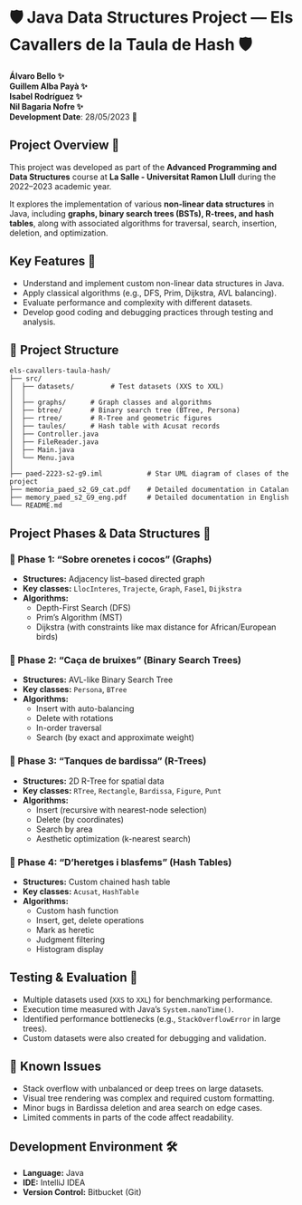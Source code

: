 # 🛡️ Java Data Structures Project — Els Cavallers de la Taula de Hash 🛡️
**Álvaro Bello ✨  
Guillem Alba Payà ✨  
Isabel Rodríguez ✨  
Nil Bagaria Nofre ✨  
Development Date**: 28/05/2023 📅

## Project Overview 🚀
This project was developed as part of the **Advanced Programming and Data Structures** course at **La Salle - Universitat Ramon Llull** during the 2022–2023 academic year.

It explores the implementation of various **non-linear data structures** in Java, including **graphs, binary search trees (BSTs), R-trees, and hash tables**, along with associated algorithms for traversal, search, insertion, deletion, and optimization.


## Key Features 🌟

- Understand and implement custom non-linear data structures in Java.
- Apply classical algorithms (e.g., DFS, Prim, Dijkstra, AVL balancing).
- Evaluate performance and complexity with different datasets.
- Develop good coding and debugging practices through testing and analysis.



## 📂 Project Structure

```
els-cavallers-taula-hash/
├── src/ 
│  ├── datasets/         # Test datasets (XXS to XXL)
│  │
│  ├── graphs/      # Graph classes and algorithms
│  ├── btree/       # Binary search tree (BTree, Persona)
│  ├── rtree/       # R-Tree and geometric figures
│  ├── taules/      # Hash table with Acusat records
│  ├── Controller.java
│  ├── FileReader.java
│  ├── Main.java
│  └── Menu.java
│
├── paed-2223-s2-g9.iml           # Star UML diagram of clases of the project
├── memoria_paed_s2_G9_cat.pdf    # Detailed documentation in Catalan
├── memory_paed_s2_G9_eng.pdf     # Detailed documentation in English
└── README.md
```

## Project Phases & Data Structures 📌

### 🔹 Phase 1: “Sobre orenetes i cocos” (Graphs)
- **Structures:** Adjacency list–based directed graph
- **Key classes:** `LlocInteres`, `Trajecte`, `Graph`, `Fase1`, `Dijkstra`
- **Algorithms:**
  - Depth-First Search (DFS)
  - Prim’s Algorithm (MST)
  - Dijkstra (with constraints like max distance for African/European birds)

### 🔹 Phase 2: “Caça de bruixes” (Binary Search Trees)
- **Structures:** AVL-like Binary Search Tree
- **Key classes:** `Persona`, `BTree`
- **Algorithms:**
  - Insert with auto-balancing
  - Delete with rotations
  - In-order traversal
  - Search (by exact and approximate weight)

### 🔹 Phase 3: “Tanques de bardissa” (R-Trees)
- **Structures:** 2D R-Tree for spatial data
- **Key classes:** `RTree`, `Rectangle`, `Bardissa`, `Figure`, `Punt`
- **Algorithms:**
  - Insert (recursive with nearest-node selection)
  - Delete (by coordinates)
  - Search by area
  - Aesthetic optimization (k-nearest search)

### 🔹 Phase 4: “D’heretges i blasfems” (Hash Tables)
- **Structures:** Custom chained hash table
- **Key classes:** `Acusat`, `HashTable`
- **Algorithms:**
  - Custom hash function
  - Insert, get, delete operations
  - Mark as heretic
  - Judgment filtering
  - Histogram display


## Testing & Evaluation 🧪

- Multiple datasets used (`XXS` to `XXL`) for benchmarking performance.
- Execution time measured with Java’s `System.nanoTime()`.
- Identified performance bottlenecks (e.g., `StackOverflowError` in large trees).
- Custom datasets were also created for debugging and validation.


## 🚧 Known Issues

- Stack overflow with unbalanced or deep trees on large datasets.
- Visual tree rendering was complex and required custom formatting.
- Minor bugs in Bardissa deletion and area search on edge cases.
- Limited comments in parts of the code affect readability.


## Development Environment 🛠️
- **Language:** Java
- **IDE:** IntelliJ IDEA
- **Version Control:** Bitbucket (Git)
